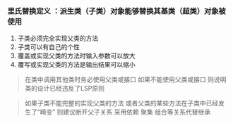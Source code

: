 ### 里氏替换定义 ：派生类（子类）对象能够替换其基类（超类）对象被使用

1. 子类必须完全实现父类的方法
2. 子类可以有自己的个性
3. 覆盖或实现父类的方法时输入参数可以放大
4. 覆写或实现父类的方法是输出结果可以缩小

> 在类中调用其他类时务必使用父类或接口 如果不能使用父类或接口 则说明类的设计已经违反了LSP原则

> 如果子类不能完整的实现父类的方法 或者父类的某些方法在子类中已经发生了“畸变” 则建议断开父子关系 采用依赖 聚集 组合等关系代替继承